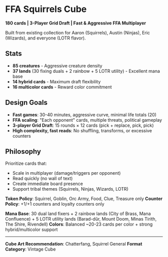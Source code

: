 # FFA Squirrels Cube

**180 cards | 3-Player Grid Draft | Fast & Aggressive FFA Multiplayer**

Built from existing collection for Aaron (Squirrels), Austin (Ninjas), Eric (Wizards), and everyone (LOTR flavor).

## Stats
- **85 creatures** - Aggressive creature density
- **37 lands** (30 fixing duals + 2 rainbow + 5 LOTR utility) - Excellent mana base
- **14 hybrid cards** - Maximum draft flexibility
- **16 multicolor cards** - Reward color commitment

## Design Goals
- **Fast games**: 30-40 minutes, aggressive curve, minimal life totals (20)
- **FFA scaling**: "Each opponent" cards, multiple threats, political gameplay
- **3-player Grid Draft**: 15 rounds × 12 cards (pick + replace, pick, pick)
- **High complexity, fast reads**: No shuffling, transforms, or excessive counters

## Philosophy
Prioritize cards that:
- Scale in multiplayer (damage/triggers per opponent)
- Read quickly (no wall of text)
- Create immediate board presence
- Support tribal themes (Squirrels, Ninjas, Wizards, LOTR)

**Token Policy**: Squirrel, Goblin, Orc Army, Food, Clue, Treasure only
**Counter Policy**: +1/+1 counters and loyalty counters only

**Mana Base**: 30 dual land fixers + 2 rainbow lands (City of Brass, Mana Confluence) + 5 LOTR utility lands (Barad-dûr, Mount Doom, Minas Tirith, The Shire, Rivendell)
**Colors**: Balanced ~20-23 cards per color + strong hybrid/multicolor support

---
**Cube Art Recommendation**: Chatterfang, Squirrel General
**Format Category**: Vintage Cube
